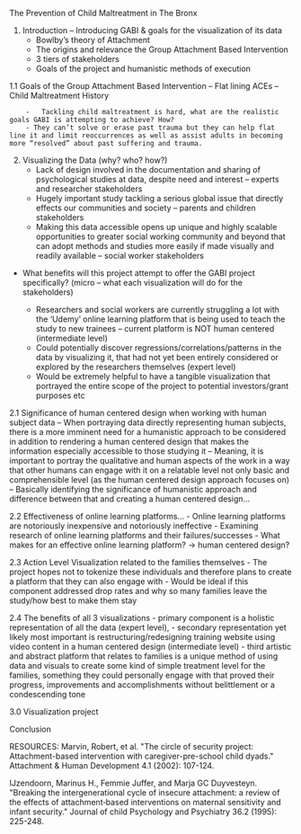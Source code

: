 The Prevention of Child Maltreatment in The Bronx

1. Introduction – Introducing GABI & goals for the visualization of its data
    - Bowlby’s theory of Attachment 
    - The origins and relevance the Group Attachment Based Intervention
    -	3 tiers of stakeholders 
    -	Goals of the project and humanistic methods of execution

1.1	Goals of the Group Attachment Based Intervention – Flat lining ACEs – Child Maltreatment History
    
        -	Tackling child maltreatment is hard, what are the realistic goals GABI is attempting to achieve? How?
        - They can’t solve or erase past trauma but they can help flat line it and limit reoccurrences as well as assist adults in becoming more “resolved” about past suffering and trauma. 

2.	Visualizing the Data (why? who? how?)
    -	Lack of design involved in the documentation and sharing of psychological studies at data, despite need and interest – experts and researcher stakeholders
    -	Hugely important study tackling a serious global issue that directly effects our communities and society – parents and children stakeholders
    -	Making this data accessible opens up unique and highly scalable opportunities to greater social working community and beyond that can adopt methods and studies more easily if made visually and readily available – social worker stakeholders

- What benefits will this project attempt to offer the GABI project specifically? (micro – what each visualization will do for the stakeholders)

    -	Researchers and social workers are currently struggling a lot with the ‘Udemy’ online learning platform that is being used to teach the study to new trainees – current platform is NOT human centered (intermediate level)
    -	Could potentially discover regressions/correlations/patterns in the data by visualizing it, that had not yet been entirely considered or explored by the researchers themselves (expert level)
    -	Would be extremely helpful to have a tangible visualization that portrayed the entire scope of the project to potential investors/grant purposes etc

2.1	Significance of human centered design when working with human subject data
    – When portraying data directly representing human subjects, there is a more imminent need for a humanistic approach to be considered in addition to rendering a human centered design that makes the information especially accessible to those studying it
    – Meaning, it is important to portray the qualitative and human aspects of the work in a way that other humans can engage with it on a relatable level not only basic and comprehensible level (as the human centered design approach focuses on)
    – Basically identifying the significance of humanistic approach and difference between that and creating a human centered design…

2.2	Effectiveness of online learning platforms…
        -	Online learning platforms are notoriously inexpensive and notoriously ineffective
        -	Examining research of online learning platforms and their failures/successes
        -	What makes for an effective online learning platform? → human centered design? 

2.3	Action Level Visualization related to the families themselves
    -	The project hopes not to tokenize these individuals and therefore plans to create a platform that they can also engage with
    -	Would be ideal if this component addressed drop rates and why so many families leave the study/how best to make them stay

2.4	The benefits of all 3 visualizations 
    -	primary component is a holistic representation of all the data (expert level), 
    -	secondary representation yet likely most important is restructuring/redesigning training website using video content in a human centered design (intermediate level) 
    -	third artistic and abstract platform that relates to families is a unique method of using data and visuals to create some kind of simple treatment level for the families, something they could personally engage with that proved their progress, improvements and accomplishments without belittlement or a condescending tone

3.0 Visualization project

Conclusion

RESOURCES:
Marvin, Robert, et al. "The circle of security project: Attachment-based intervention with caregiver-pre-school child dyads." Attachment & Human Development 4.1 (2002): 107-124.

IJzendoorn, Marinus H., Femmie Juffer, and Marja GC Duyvesteyn. "Breaking the intergenerational cycle of insecure attachment: a review of the effects of attachment‐based interventions on maternal sensitivity and infant security." Journal of child Psychology and Psychiatry 36.2 (1995): 225-248.
